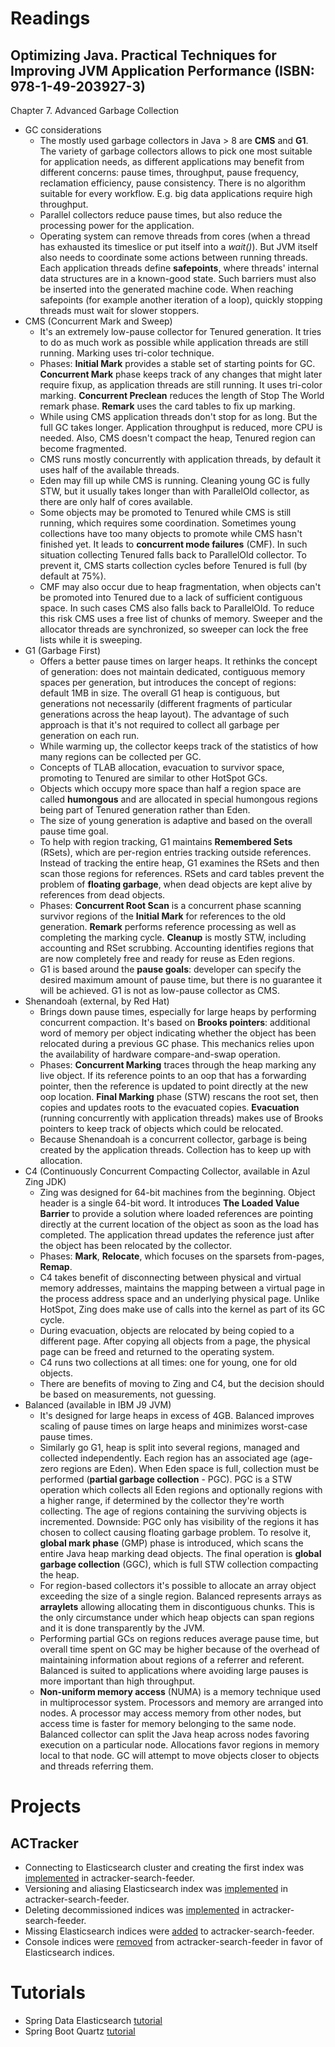 # Readings

## Optimizing Java. Practical Techniques for Improving JVM Application Performance (ISBN: 978-1-49-203927-3)

Chapter 7. Advanced Garbage Collection

- GC considerations
    - The mostly used garbage collectors in Java > 8 are **CMS** and **G1**. The variety of garbage collectors allows to
      pick one most suitable for application needs, as different applications may benefit from different concerns: pause
      times, throughput, pause frequency, reclamation efficiency, pause consistency. There is no algorithm suitable for
      every workflow. E.g. big data applications require high throughput.
    - Parallel collectors reduce pause times, but also reduce the processing power for the application.
    - Operating system can remove threads from cores (when a thread has exhausted its timeslice or put itself into a
      _wait()_). But JVM itself also needs to coordinate some actions between running threads. Each application threads
      define **safepoints**, where threads' internal data structures are in a known-good state. Such barriers must also
      be inserted into the generated machine code. When reaching safepoints (for example another iteration of a loop),
      quickly stopping threads must wait for slower stoppers.
- CMS (Concurrent Mark and Sweep)
    - It's an extremely low-pause collector for Tenured generation. It tries to do as much work as possible while
      application threads are still running. Marking uses tri-color technique.
    - Phases: **Initial Mark** provides a stable set of starting points for GC. **Concurrent Mark** phase keeps track of
      any changes that might later require fixup, as application threads are still running. It uses tri-color marking.
      **Concurrent Preclean** reduces the length of Stop The World remark phase. **Remark** uses the card tables to fix
      up marking.
    - While using CMS application threads don't stop for as long. But the full GC takes longer. Application throughput
      is reduced, more CPU is needed. Also, CMS doesn't compact the heap, Tenured region can become fragmented.
    - CMS runs mostly concurrently with application threads, by default it uses half of the available threads.
    - Eden may fill up while CMS is running. Cleaning young GC is fully STW, but it usually takes longer than with
      ParallelOld collector, as there are only half of cores available.
    - Some objects may be promoted to Tenured while CMS is still running, which requires some coordination. Sometimes
      young collections have too many objects to promote while CMS hasn't finished yet. It leads to **concurrent mode
      failures** (CMF). In such situation collecting Tenured falls back to ParallelOld collector. To prevent it, CMS
      starts collection cycles before Tenured is full (by default at 75%).
    - CMF may also occur due to heap fragmentation, when objects can't be promoted into Tenured due to a lack of
      sufficient contiguous space. In such cases CMS also falls back to ParallelOld. To reduce this risk CMS uses a free
      list of chunks of memory. Sweeper and the allocator threads are synchronized, so sweeper can lock the free lists
      while it is sweeping.
- G1 (Garbage First)
    - Offers a better pause times on larger heaps. It rethinks the concept of generation: does not maintain dedicated,
      contiguous memory spaces per generation, but introduces the concept of regions: default 1MB in size. The overall
      G1 heap is contiguous, but generations not necessarily (different fragments of particular generations across the
      heap layout). The advantage of such approach is that it's not required to collect all garbage per generation on
      each run.
    - While warming up, the collector keeps track of the statistics of how many regions can be collected per GC.
    - Concepts of TLAB allocation, evacuation to survivor space, promoting to Tenured are similar to other HotSpot GCs.
    - Objects which occupy more space than half a region space are called **humongous** and are allocated in special
      humongous regions being part of Tenured generation rather than Eden.
    - The size of young generation is adaptive and based on the overall pause time goal.
    - To help with region tracking, G1 maintains **Remembered Sets** (RSets), which are per-region entries tracking
      outside references. Instead of tracking the entire heap, G1 examines the RSets and then scan those regions for
      references. RSets and card tables prevent the problem of **floating garbage**, when dead objects are kept alive by
      references from dead objects.
    - Phases: **Concurrent Root Scan** is a concurrent phase scanning survivor regions of the **Initial Mark** for
      references to the old generation. **Remark** performs reference processing as well as completing the marking
      cycle. **Cleanup** is mostly STW, including accounting and RSet scrubbing. Accounting identifies regions that are
      now completely free and ready for reuse as Eden regions.
    - G1 is based around the **pause goals**: developer can specify the desired maximum amount of pause time, but there
      is no guarantee it will be achieved. G1 is not as low-pause collector as CMS.
- Shenandoah (external, by Red Hat)
    - Brings down pause times, especially for large heaps by performing concurrent compaction. It's based on **Brooks
      pointers**: additional word of memory per object indicating whether the object has been relocated during a
      previous GC phase. This mechanics relies upon the availability of hardware compare-and-swap operation.
    - Phases: **Concurrent Marking** traces through the heap marking any live object. If its reference points to an oop
      that has a forwarding pointer, then the reference is updated to point directly at the new oop location. **Final
      Marking** phase (STW) rescans the root set, then copies and updates roots to the evacuated copies. **Evacuation**
      (running concurrently with application threads) makes use of Brooks pointers to keep track of objects which
      could be relocated.
    - Because Shenandoah is a concurrent collector, garbage is being created by the application threads. Collection has
      to keep up with allocation.
- C4 (Continuously Concurrent Compacting Collector, available in Azul Zing JDK)
    - Zing was designed for 64-bit machines from the beginning. Object header is a single 64-bit word. It introduces
      **The Loaded Value Barrier** to provide a solution where loaded references are pointing directly at the current
      location of the object as soon as the load has completed. The application thread updates the reference just after
      the object has been relocated by the collector.
    - Phases: **Mark**, **Relocate**, which focuses on the sparsets from-pages, **Remap**.
    - C4 takes benefit of disconnecting between physical and virtual memory addresses, maintains the mapping between a
      virtual page in the process address space and an underlying physical page. Unlike HotSpot, Zing does make use of
      calls into the kernel as part of its GC cycle.
    - During evacuation, objects are relocated by being copied to a different page. After copying all objects from a
      page, the physical page can be freed and returned to the operating system.
    - C4 runs two collections at all times: one for young, one for old objects.
    - There are benefits of moving to Zing and C4, but the decision should be based on measurements, not guessing.
- Balanced (available in IBM J9 JVM)
    - It's designed for large heaps in excess of 4GB. Balanced improves scaling of pause times on large heaps and
      minimizes worst-case pause times.
    - Similarly go G1, heap is split into several regions, managed and collected independently. Each region has an
      associated age (age-zero regions are Eden). When Eden space is full, collection must be performed (**partial
      garbage collection** - PGC). PGC is a STW operation which collects all Eden regions and optionally regions with a
      higher range, if determined by the collector they're worth collecting. The age of regions containing the surviving
      objects is incremented. Downside: PGC only has visibility of the regions it has chosen to collect causing floating
      garbage problem. To resolve it, **global mark phase** (GMP) phase is introduced, which scans the entire Java heap
      marking dead objects. The final operation is **global garbage collection** (GGC), which is full STW collection
      compacting the heap.
    - For region-based collectors it's possible to allocate an array object exceeding the size of a single region.
      Balanced represents arrays as **arraylets** allowing allocating them in discontiguous chunks. This is the only
      circumstance under which heap objects can span regions and it is done transparently by the JVM.
    - Performing partial GCs on regions reduces average pause time, but overall time spent on GC may be higher because
      of the overhead of maintaining information about regions of a referrer and referent. Balanced is suited to
      applications where avoiding large pauses is more important than high throughput.
    - **Non-uniform memory access** (NUMA) is a memory technique used in multiprocessor system. Processors and memory
      are arranged into nodes. A processor may access memory from other nodes, but access time is faster for memory
      belonging to the same node. Balanced collector can split the Java heap across nodes favoring execution on a
      particular node. Allocations favor regions in memory local to that node. GC will attempt to move objects closer to
      objects and threads referring them.

# Projects

## ACTracker

- Connecting to Elasticsearch cluster and creating the first index
  was [implemented](https://github.com/marcinciapa/actracker-search-feeder/pull/33) in actracker-search-feeder.
- Versioning and aliasing Elasticsearch index
  was [implemented](https://github.com/marcinciapa/actracker-search-feeder/pull/34) in actracker-search-feeder.
- Deleting decommissioned indices was [implemented](https://github.com/marcinciapa/actracker-search-feeder/pull/35) in
  actracker-search-feeder.
- Missing Elasticsearch indices were [added](https://github.com/marcinciapa/actracker-search-feeder/pull/36) to
  actracker-search-feeder.
- Console indices were [removed](https://github.com/marcinciapa/actracker-search-feeder/pull/37) from
  actracker-search-feeder in favor of Elasticsearch indices.

# Tutorials

- Spring Data Elasticsearch [tutorial](https://github.com/marcinciapa/tutorials/pull/6)
- Spring Boot Quartz [tutorial](https://github.com/marcinciapa/tutorials/pull/7)